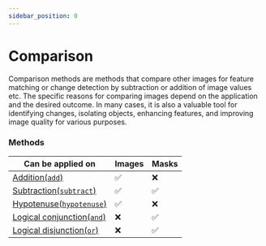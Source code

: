 ```yaml
---
sidebar_position: 0
---
```


# Comparison

Comparison methods are methods that compare other images for feature matching or change detection by subtraction or addition of image values etc.
The specific reasons for comparing images depend on the application and the desired outcome. In many cases, it is also a valuable tool for identifying changes, isolating objects, enhancing features, and improving image quality for various purposes.

### Methods

| Can be applied on                                                               | Images   | Masks    |
| ------------------------------------------------------------------------------- | -------- | -------- |
| [Addition(`add`)](./Addition.md 'internal link on add')                         | &#9989;  | &#10060; |
| [Subtraction(`subtract`)](./Subtraction.md 'internal link on subtract')         | &#9989;  | &#9989;  |
| [Hypotenuse(`hypotenuse`)](./Hypotenuse.md 'internal link on hypotenuse')       | &#9989;  | &#10060; |
| [Logical conjunction(`and`)](./Logical%20conjunction.md 'internal link on and') | &#10060; | &#9989;  |
| [Logical disjunction(`or`)](./Logical%20disjunction.md 'internal link on or')   | &#10060; | &#9989;  |
